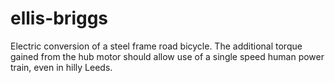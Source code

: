 # ellis-briggs
Electric conversion of a steel frame road bicycle. The additional torque gained from the hub motor should allow use of a single speed human power train, even in hilly Leeds.
